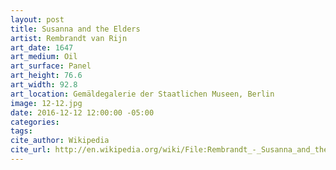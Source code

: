 ```yaml
---
layout: post
title: Susanna and the Elders
artist: Rembrandt van Rijn
art_date: 1647
art_medium: Oil
art_surface: Panel
art_height: 76.6
art_width: 92.8
art_location: Gemäldegalerie der Staatlichen Museen, Berlin
image: 12-12.jpg
date: 2016-12-12 12:00:00 -05:00
categories:
tags:
cite_author: Wikipedia
cite_url: http://en.wikipedia.org/wiki/File:Rembrandt_-_Susanna_and_the_Elders_-_WGA19104.jpg
---
```

